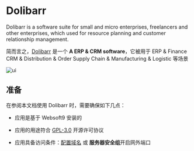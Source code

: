 # Dolibarr

Dolibarr is a software suite for small and micro enterprises, freelancers and other enterprises, which used for resource planning and customer relationship management. 

简而言之，[Dolibarr](https://www.dolibarr.org/) 是一个 **A  ERP & CRM software**，它被用于 ERP & Finance CRM & Distribution & Order Supply Chain & Manufacturing & Logistic  等场景


![ui](http://libs.websoft9.com/Websoft9/DocsPicture/en/dolibarr/dolibarr-gui-websoft9.png)


## 准备

在参阅本文档使用 Dolibarr 时，需要确保如下几点：

- 应用是基于 Websoft9 安装的

- 应用的用途符合 [GPL-3.0](https://opensource.org/licenses/GPL-3.0) 开源许可协议

- 应用具备访问条件：[配置域名](./guide/appsetdomain) 或 **服务器安全组**开启网外端口
